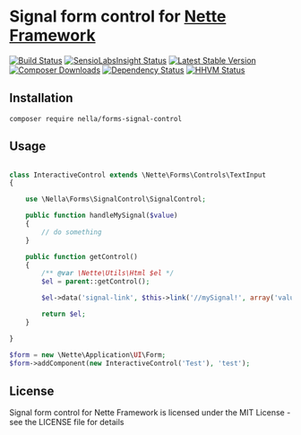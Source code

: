 Signal form control for [Nette Framework](http://nette.org)
=============================================================================================

[![Build Status](https://img.shields.io/travis/nella/forms-signal-control.svg?style=flat-square)](https://travis-ci.org/nella/forms-signal-control)
[![SensioLabsInsight Status](https://insight.sensiolabs.com/projects/6c814be4-3f3d-4e09-a0b0-debd409a900c/mini.png)](https://insight.sensiolabs.com/projects/6c814be4-3f3d-4e09-a0b0-debd409a900c)
[![Latest Stable Version](https://img.shields.io/packagist/v/nella/forms-signal-control.svg?style=flat-square)](https://packagist.org/packages/nella/forms-signal-control)
[![Composer Downloads](https://img.shields.io/packagist/dt/nella/forms-signal-control.svg?style=flat-square)](https://packagist.org/packages/nella/forms-signal-control)
[![Dependency Status](https://img.shields.io/versioneye/d/user/projects/5492e271dd709d6dbd000259.svg?style=flat-square)](https://www.versioneye.com/user/projects/5492e271dd709d6dbd000259)
[![HHVM Status](https://img.shields.io/hhvm/nella/forms-signal-control.svg?style=flat-square)](http://hhvm.h4cc.de/package/nella/forms-signal-control)

Installation
------------

```
composer require nella/forms-signal-control
```

Usage
------

```php

class InteractiveControl extends \Nette\Forms\Controls\TextInput
{

	use \Nella\Forms\SignalControl\SignalControl;

	public function handleMySignal($value)
	{
		// do something
	}

	public function getControl()
	{
		/** @var \Nette\Utils\Html $el */
		$el = parent::getControl();

		$el->data('signal-link', $this->link('//mySignal!', array('value' => 'someValue')));

		return $el;
	}

}

$form = new \Nette\Application\UI\Form;
$form->addComponent(new InteractiveControl('Test'), 'test');

```

License
-------
Signal form control for Nette Framework is licensed under the MIT License - see the LICENSE file for details
